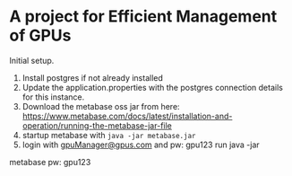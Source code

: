 # A project for Efficient Management of GPUs


Initial setup.
1. Install postgres if not already installed
2. Update the application.properties with the postgres connection details for this instance. 
3. Download the metabase oss jar from here: https://www.metabase.com/docs/latest/installation-and-operation/running-the-metabase-jar-file
4. startup metabase with `java -jar metabase.jar`
5. login with gpuManager@gpus.com and pw: gpu123
run java -jar



metabase pw: gpu123
